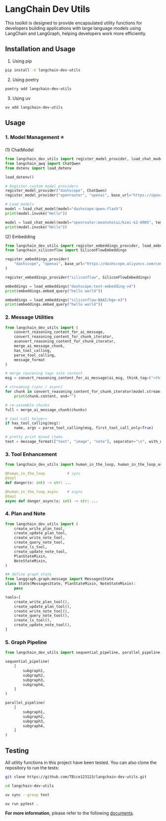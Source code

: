 # LangChain Dev Utils

This toolkit is designed to provide encapsulated utility functions for developers building applications with large language models using LangChain and LangGraph, helping developers work more efficiently.

## Installation and Usage

1. Using pip

```bash
pip install -U langchain-dev-utils
```

2. Using poetry

```bash
poetry add langchain-dev-utils
```

3. Using uv

```bash
uv add langchain-dev-utils
```

## Usage

### 1. Model Management ⭐

(1) ChatModel

```Python
from langchain_dev_utils import register_model_provider, load_chat_model
from langchain_qwq import ChatQwen
from dotenv import load_dotenv

load_dotenv()

# Register custom model providers
register_model_provider("dashscope", ChatQwen)
register_model_provider("openrouter", "openai", base_url="https://openrouter.ai/api/v1")

# Load models
model = load_chat_model(model="dashscope:qwen-flash")
print(model.invoke("Hello"))

model = load_chat_model(model="openrouter:moonshotai/kimi-k2-0905", temperature=0.7)
print(model.invoke("Hello"))

```

(2) Embedding

```python
from langchain_dev_utils import register_embeddings_provider, load_embeddings
from langchain_siliconflow import SiliconFlowEmbeddings

register_embeddings_provider(
    "dashscope", "openai", base_url="https://dashscope.aliyuncs.com/compatible-mode/v1"
)

register_embeddings_provider("siliconflow", SiliconFlowEmbeddings)

embeddings = load_embeddings("dashscope:text-embedding-v4")
print(embeddings.embed_query("hello world"))

embeddings = load_embeddings("siliconflow:BAAI/bge-m3")
print(embeddings.embed_query("hello world"))
```

### 2. Message Utilities

```Python
from langchain_dev_utils import (
    convert_reasoning_content_for_ai_message,
    convert_reasoning_content_for_chunk_iterator,
    aconvert_reasoning_content_for_chunk_iterator,
    merge_ai_message_chunk,
    has_tool_calling,
    parse_tool_calling,
    message_format
)

# merge reasoning tags into content
msg = convert_reasoning_content_for_ai_message(ai_msg, think_tag=("<think>","</think>"))

# streaming (sync / async)
for chunk in convert_reasoning_content_for_chunk_iterator(model.stream("hi")):
    print(chunk.content, end="")

# re-assemble chunks
full = merge_ai_message_chunk(chunks)

# tool-call helpers
if has_tool_calling(msg):
    name, args = parse_tool_calling(msg, first_tool_call_only=True)

# pretty print mixed items
text = message_format(["text", "image", "note"], separator="\n", with_num=True)
```

### 3. Tool Enhancement

```Python
from langchain_dev_utils import human_in_the_loop, human_in_the_loop_async

@human_in_the_loop          # sync
@tool
def danger(x: int) -> str: ...

@human_in_the_loop_async    # async
@tool
async def danger_async(x: int) -> str: ...
```

### 4. Plan and Note

```Python
from langchain_dev_utils import (
    create_write_plan_tool,
    create_update_plan_tool,
    create_write_note_tool,
    create_query_note_tool,
    create_ls_tool,
    create_update_note_tool,
    PlanStateMixin,
    NoteStateMixin,
)

## define graph state
from langgraph.graph.message import MessagesState
class State(MessagesState, PlanStateMixin, NoteStateMixin):
    pass

tools=[
    create_write_plan_tool(),
    create_update_plan_tool(),
    create_write_note_tool(),
    create_query_note_tool(),
    create_ls_tool(),
    create_update_note_tool(),
]
```

### 5. Graph Pipeline

```Python
from langchain_dev_utils import sequential_pipeline, parallel_pipeline

sequential_pipeline(
    [
        subgraph1,
        subgraph2,
        subgraph3,
        subgraph4,
    ]
)

parallel_pipeline(
    [
        subgraph1,
        subgraph2,
        subgraph3,
        subgraph4,
    ]
)
```

## Testing

All utility functions in this project have been tested. You can also clone the repository to run the tests:

```bash
git clone https://github.com/TBice123123/langchain-dev-utils.git
```

```bash
cd langchain-dev-utils
```

```bash
uv sync --group test
```

```bash
uv run pytest .
```

**For more information**, please refer to the following [documents](https://tbice123123.github.io/langchain-dev-utils-docs/en/).
